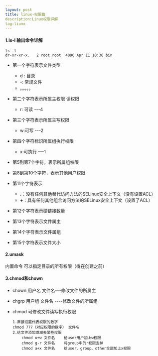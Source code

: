 ```yaml
---
layout: post
title: linux-权限篇
description:Linux权限详解
tag:liunx
---
```


#### 1.ls-l 输出命令详解

```linux
ls -l
dr-xr-xr-x.   2 root root  4096 Apr 11 10:36 bin
```

- 第一个字符表示文件类型
  - d : 目录
  - -:  常规文件
  - 。。。。。

- 第二个字符表示所属主权限 读权限
  - r: 可读  ---4

- 第三个字符表示所属主写权限
  - w:可写 ---2

- 第四个字符标识所属组执行权限
  - x:可执行 ---1

- 第5到第7个字符，表示所属组权限
- 第8到第10个字符，表示其他用户权限
- 第11个字符表示
  - **.**：没有任何其他替代访问方法的SELinux安全上下文（没有设置ACL）
  - **+**：具有任何其他组合访问方法的SELinux安全上下文（设置了ACL）

- 第12个字符表示硬链接数量
- 第13个字符表示文件属主
- 第14个字符表示文件属组
- 第15个字符表示文件大小

#### 2.umask 

内置命令 可以指定目录的所有权限（得在创建之前）

#### 3.chmod和chown

- chown  用户名 文件名---修改文件的所属主

- chgrp 用户组 文件名 ----修改文件的所属组

- chmod 可修改文件读写执行权限

  ```
  1.直接设置代表权限的数字
  chmod 777（对应权限的数字） 文件名
  2.给文件添加或减去某些权限
      chmod u+w 文件名    给user用户加上w权限
      chmod g-r 文件名    将group中的r权限去掉
      chmod a+x 文件名    给user、group、other全部加上x权限
  ```

  
